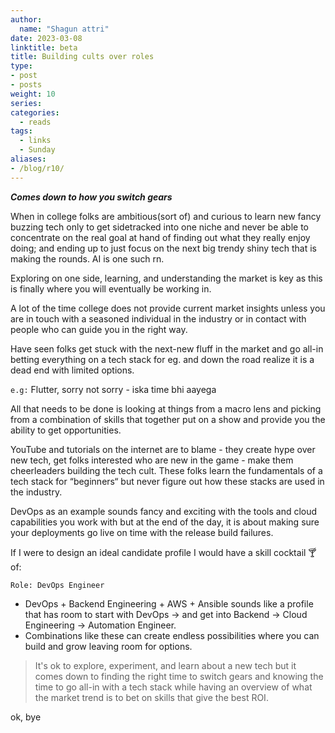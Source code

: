 ```yaml
---
author:
  name: "Shagun attri"
date: 2023-03-08
linktitle: beta
title: Building cults over roles
type:
- post
- posts
weight: 10
series:
categories:
  - reads
tags:
  - links
  - Sunday
aliases:
- /blog/r10/
---
```


***Comes down to how you switch gears***

When in college folks are ambitious(sort of) and curious to learn new fancy buzzing tech only to get sidetracked into one niche and never be able to concentrate on the real goal at hand of finding out what they really enjoy doing; and ending up to just focus on the next big trendy shiny tech that is making the rounds. AI is one such rn.

Exploring on one side, learning, and understanding the market is key as this is finally where you will eventually be working in. 

A lot of the time college does not provide current market insights unless you are in touch with a seasoned individual in the industry or in contact with people who can guide you in the right way.

Have seen folks get stuck with the next-new fluff in the market and go all-in betting everything on a tech stack for eg. and down the road realize it is a dead end with limited options. 

`e.g:` Flutter, sorry not sorry - iska time bhi aayega

All that needs to be done is looking at things from a macro lens and picking from a combination of skills that together put on a show and provide you the ability to get opportunities.

YouTube and tutorials on the internet are to blame - they create hype over new tech, get folks interested who are new in the game - make them cheerleaders building the tech cult. These folks learn the fundamentals of a tech stack for “beginners“ but never figure out how these stacks are used in the industry.

DevOps as an example sounds fancy and exciting with the tools and cloud capabilities you work with but at the end of the day, it is about making sure your deployments go live on time with the release build failures.

If I were to design an ideal candidate profile I would have a skill cocktail 🍸 of:

`Role: DevOps Engineer`
- DevOps + Backend Engineering + AWS + Ansible
sounds like a profile that has room to start with DevOps → and get into Backend → Cloud Engineering → Automation Engineer.
- Combinations like these can create endless possibilities where you can build and grow leaving room for options.

> It's ok to explore, experiment, and learn about a new tech but it comes down to finding the right time to switch gears and knowing the time to go all-in with a tech stack while having an overview of what the market trend is to bet on skills that give the best ROI.

ok, bye